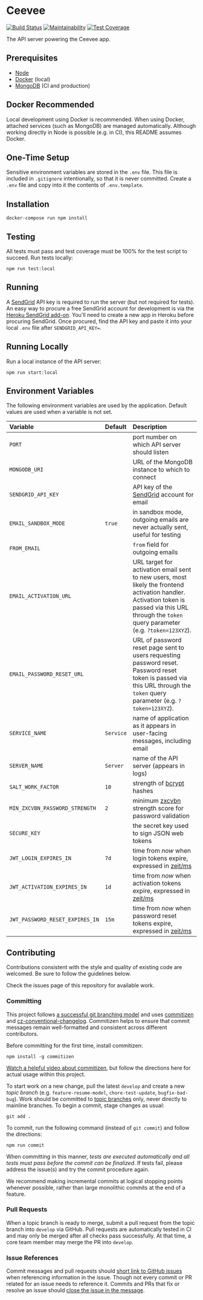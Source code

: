 # Ceevee

[![Build Status](https://travis-ci.org/randallmorey/ceevee.svg?branch=master)](https://travis-ci.org/randallmorey/ceevee)
[![Maintainability](https://api.codeclimate.com/v1/badges/c036800b871740c7cbf1/maintainability)](https://codeclimate.com/github/randallmorey/ceevee/maintainability)
[![Test Coverage](https://api.codeclimate.com/v1/badges/c036800b871740c7cbf1/test_coverage)](https://codeclimate.com/github/randallmorey/ceevee/test_coverage)

The API server powering the Ceevee app.


## Prerequisites

- [Node][node]
- [Docker][docker] (local)
- [MongoDB][mongodb] (CI and production)


## Docker Recommended

Local development using Docker is recommended.  When using Docker, attached
services (such as MongoDB) are managed automatically.  Although working directly
in Node is possible (e.g. in CI), this README assumes Docker.


## One-Time Setup

Sensitive environment variables are stored in the `.env` file.  This file is
included in `.gitignore` intentionally, so that it is never committed.
Create a `.env` file and copy into it the contents of `.env.template`.


## Installation

```
docker-compose run npm install
```


## Testing

All tests must pass and test coverage must be 100% for the test script
to succeed.  Run tests locally:

```
npm run test:local
```


## Running

A [SendGrid][sendgrid] API key is required to run the server (but not required
for tests).  An easy way to procure a free SendGrid account for development
is via the [Heroku SendGrid add-on][heroku-sendgrid].  You'll need to create a
new app in Heroku before procuring SendGrid.  Once procured, find the API key
and paste it into your local `.env` file after `SENDGRID_API_KEY=`.


## Running Locally

Run a local instance of the API server:

```
npm run start:local
```


## Environment Variables

The following environment variables are used by the application.  Default values
are used when a variable is not set.

| Variable | Default | Description |
| :--- | :--- | :--- |
| `PORT` | | port number on which API server should listen |
| `MONGODB_URI` | | URL of the MongoDB instance to which to connect |
| `SENDGRID_API_KEY` | | API key of the [SendGrid][sendgrid] account for email |
| `EMAIL_SANDBOX_MODE` | `true` | in sandbox mode, outgoing emails are never actually sent, useful for testing |
| `FROM_EMAIL` | | `from` field for outgoing emails |
| `EMAIL_ACTIVATION_URL` | | URL target for activation email sent to new users, most likely the frontend activation handler.  Activation token is passed via this URL through the `token` query parameter (e.g. `?token=123XYZ`). |
| `EMAIL_PASSWORD_RESET_URL` | | URL of password reset page sent to users requesting password reset.  Password reset token is passed via this URL through the `token` query parameter (e.g. `?token=123XYZ`). |
| `SERVICE_NAME` | `Service` | name of application as it appears in user-facing messages, including email |
| `SERVER_NAME` | `Server` | name of the API server (appears in logs) |
| `SALT_WORK_FACTOR` | `10` | strength of [bcrypt][bcrypt] hashes |
| `MIN_ZXCVBN_PASSWORD_STRENGTH` | `2` | minimum [zxcvbn][zxcvbn] strength score for password validation |
| `SECURE_KEY` |  | the secret key used to sign JSON web tokens |
| `JWT_LOGIN_EXPIRES_IN` | `7d` | time from _now_ when login tokens expire, expressed in [zeit/ms][zeit/ms] |
| `JWT_ACTIVATION_EXPIRES_IN` | `1d` | time from _now_ when activation tokens expire, expressed in [zeit/ms][zeit/ms] |
| `JWT_PASSWORD_RESET_EXPIRES_IN` | `15m` | time from _now_ when password reset tokens expire, expressed in [zeit/ms][zeit/ms] |


[docker]: https://www.docker.com
[node]: https://nodejs.org
[mongodb]: https://www.mongodb.com
[sendgrid]: https://sendgrid.com
[heroku-sendgrid]: https://elements.heroku.com/addons/sendgrid
[bcrypt]: https://www.npmjs.com/package/bcrypt
[zxcvbn]: https://github.com/dropbox/zxcvbn
[zeit/ms]: https://github.com/zeit/ms


## Contributing

Contributions consistent with the style and quality of existing code are
welcomed.  Be sure to follow the guidelines below.

Check the issues page of this repository for available work.


### Committing

This project follows [a successful git branching model][nvie-git-branching] and
uses [commitizen][commitizen] and
[cz-conventional-changelog][cz-conventional-changelog].  Commitizen helps to
ensure that commit messages remain well-formatted and consistent across
different contributors.

Before committing for the first time, install commitizen:

```
npm install -g commitizen
```

[Watch a helpful video about commitizen][commitizen-video], but follow the
directions here for actual usage within this project.

To start work on a new change, pull the latest `develop` and create
a new _topic branch_ (e.g. `feature-resume-model`, `chore-test-update`,
`bugfix-bad-bug`).  Work should be committed to
[topic branches][nvie-git-branching] only, never directly to mainline branches.
To begin a commit, stage changes as usual:

```
git add .
```

To commit, run the following command (instead of `git commit`) and follow the
directions:

```
npm run commit
```

When committing in this manner, _tests are executed automatically and all tests
must pass before the commit can be finalized_.  If tests fail, please address
the issue(s) and try the commit procedure again.

We recommend making incremental commits at logical stopping points whenever
possible, rather than large monolithic commits at the end of a feature.


### Pull Requests

When a topic branch is ready to merge, submit a pull request from the topic
branch into `develop` via GitHub.  Pull requests are automatically tested in CI
and may only be merged after all checks pass successfully.  At that time,
a core team member may merge the PR into `develop`.


### Issue References

Commit messages and pull requests should
[short link to GitHub issues][issue-autolinking] when referencing information in
the issue.  Though not every commit or PR related for an issue needs to
reference it.  Commits and PRs that fix or resolve an issue should
[close the issue in the message][issue-closing].


[nvie-git-branching]: http://nvie.com/posts/a-successful-git-branching-model/
[commitizen]: https://www.npmjs.com/package/commitizen
[cz-conventional-changelog]: https://www.npmjs.com/package/cz-conventional-changelog
[commitizen-video]: https://egghead.io/lessons/javascript-how-to-write-a-javascript-library-committing-a-new-feature-with-commitizen
[issue-autolinking]: https://help.github.com/articles/autolinked-references-and-urls/
[issue-closing]: https://help.github.com/articles/closing-issues-using-keywords/
